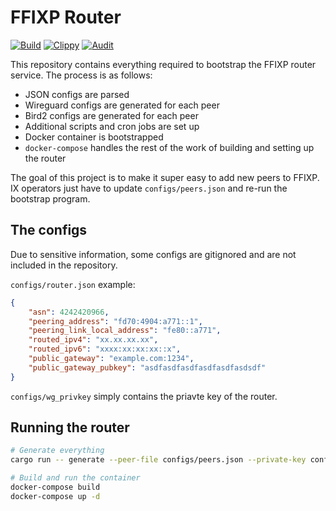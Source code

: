 # FFIXP Router
[![Build](https://github.com/ffixp/router/actions/workflows/build.yml/badge.svg)](https://github.com/ffixp/router/actions/workflows/build.yml)
[![Clippy](https://github.com/ffixp/router/actions/workflows/clippy.yml/badge.svg)](https://github.com/ffixp/router/actions/workflows/clippy.yml)
[![Audit](https://github.com/ffixp/router/actions/workflows/audit.yml/badge.svg)](https://github.com/ffixp/router/actions/workflows/audit.yml)

This repository contains everything required to bootstrap the FFIXP router service. The process is as follows:

- JSON configs are parsed
- Wireguard configs are generated for each peer
- Bird2 configs are generated for each peer
- Additional scripts and cron jobs are set up
- Docker container is bootstrapped
- `docker-compose` handles the rest of the work of building and setting up the router

The goal of this project is to make it super easy to add new peers to FFIXP. IX operators just have to update `configs/peers.json` and re-run the bootstrap program.

## The configs

Due to sensitive information, some configs are gitignored and are not included in the repository.

`configs/router.json` example:

```json
{
    "asn": 4242420966,
    "peering_address": "fd70:4904:a771::1",
    "peering_link_local_address": "fe80::a771",
    "routed_ipv4": "xx.xx.xx.xx",
    "routed_ipv6": "xxxx:xx:xx:xx::x",
    "public_gateway": "example.com:1234",
    "public_gateway_pubkey": "asdfasdfasdfasdfasdfasdsdf"
}
```

`configs/wg_privkey` simply contains the priavte key of the router.

## Running the router

```sh
# Generate everything
cargo run -- generate --peer-file configs/peers.json --private-key configs/wg_privkey --router-file configs/router.json

# Build and run the container
docker-compose build
docker-compose up -d
```